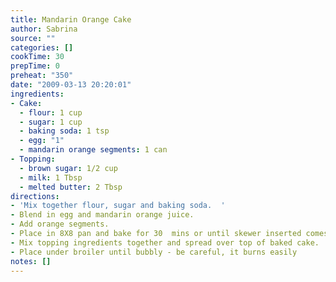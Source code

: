 ```yaml
---
title: Mandarin Orange Cake
author: Sabrina
source: ""
categories: []
cookTime: 30
prepTime: 0
preheat: "350"
date: "2009-03-13 20:20:01"
ingredients:
- Cake:
  - flour: 1 cup
  - sugar: 1 cup
  - baking soda: 1 tsp
  - egg: "1"
  - mandarin orange segments: 1 can
- Topping:
  - brown sugar: 1/2 cup
  - milk: 1 Tbsp
  - melted butter: 2 Tbsp
directions:
- 'Mix together flour, sugar and baking soda.  '
- Blend in egg and mandarin orange juice.
- Add orange segments.
- Place in 8X8 pan and bake for 30  mins or until skewer inserted comes out clean.
- Mix topping ingredients together and spread over top of baked cake.
- Place under broiler until bubbly - be careful, it burns easily
notes: []
---
```


